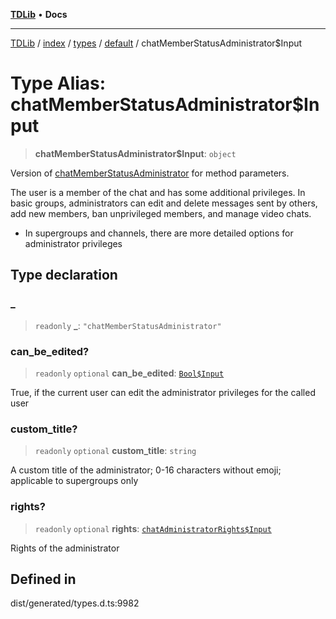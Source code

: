 [**TDLib**](../../../../../../README.md) • **Docs**

***

[TDLib](../../../../../../modules.md) / [index](../../../../../README.md) / [types](../../../README.md) / [default](../README.md) / chatMemberStatusAdministrator$Input

# Type Alias: chatMemberStatusAdministrator$Input

> **chatMemberStatusAdministrator$Input**: `object`

Version of [chatMemberStatusAdministrator](chatMemberStatusAdministrator.md) for method parameters.

The user is a member of the chat and has some additional privileges. In basic groups, administrators can edit and delete messages sent by others, add new members, ban unprivileged members, and manage video chats.

- In supergroups and channels, there are more detailed options for administrator privileges

## Type declaration

### \_

> `readonly` **\_**: `"chatMemberStatusAdministrator"`

### can\_be\_edited?

> `readonly` `optional` **can\_be\_edited**: [`Bool$Input`](Bool$Input.md)

True, if the current user can edit the administrator privileges for the called user

### custom\_title?

> `readonly` `optional` **custom\_title**: `string`

A custom title of the administrator; 0-16 characters without emoji; applicable to supergroups only

### rights?

> `readonly` `optional` **rights**: [`chatAdministratorRights$Input`](chatAdministratorRights$Input-1.md)

Rights of the administrator

## Defined in

dist/generated/types.d.ts:9982
